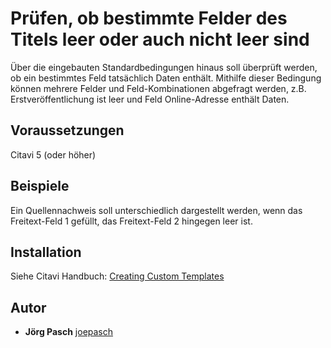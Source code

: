 # Prüfen, ob bestimmte Felder des Titels leer oder auch nicht leer sind

Über die eingebauten Standardbedingungen hinaus soll überprüft werden, ob ein bestimmtes Feld tatsächlich Daten enthält. Mithilfe dieser Bedingung können mehrere Felder und Feld-Kombinationen abgefragt werden, z.B. Erstveröffentlichung ist leer und Feld Online-Adresse enthält Daten.

## Voraussetzungen
Citavi 5 (oder höher)

## Beispiele
Ein Quellennachweis soll unterschiedlich dargestellt werden, wenn das Freitext-Feld 1 gefüllt, das Freitext-Feld 2 hingegen leer ist.

## Installation
Siehe Citavi Handbuch: [Creating Custom Templates](http://www.citavi.com/creating_custom_templates)

## Autor

* **Jörg Pasch** [joepasch](https://github.com/joepasch)
